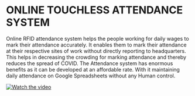 # ONLINE TOUCHLESS ATTENDANCE SYSTEM
 Online RFID attendance system helps the people working for daily wages to mark their attendance accurately. It enables them to mark their attendance at their respective sites of work without directly reporting to headquarters. This helps in decreasing the crowding for marking attendance and thereby reduces the spread of COVID. The Attendance system has enormous benefits as it can be developed at an affordable rate. With it maintaining daily attendance on Google Spreadsheets without any Human control.

[![Watch the video](https://drive.google.com/file/d/14jHIW3wHIxm3_UzFWWj7u3BVP6F5s94k/view?usp=sharing)](https://drive.google.com/file/d/14MRvkfHFHnw_n6vNL7BvTrkeLW_0vMGp/view?usp=sharing)
